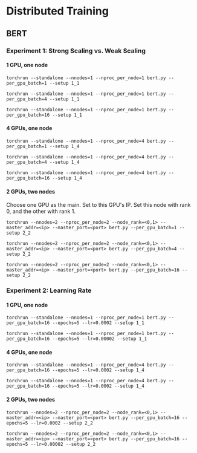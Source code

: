 # Distributed Training

## BERT

### Experiment 1: Strong Scaling vs. Weak Scaling

#### 1 GPU, one node
`torchrun --standalone --nnodes=1 --nproc_per_node=1 bert.py --per_gpu_batch=1 --setup 1_1`

`torchrun --standalone --nnodes=1 --nproc_per_node=1 bert.py --per_gpu_batch=4 --setup 1_1`

`torchrun --standalone --nnodes=1 --nproc_per_node=1 bert.py --per_gpu_batch=16 --setup 1_1`

#### 4 GPUs, one node
`torchrun --standalone --nnodes=1 --nproc_per_node=4 bert.py --per_gpu_batch=1 --setup 1_4`

`torchrun --standalone --nnodes=1 --nproc_per_node=4 bert.py --per_gpu_batch=4 --setup 1_4`

`torchrun --standalone --nnodes=1 --nproc_per_node=4 bert.py --per_gpu_batch=16 --setup 1_4`

#### 2 GPUs, two nodes
Choose one GPU as the main. Set <ip> to this GPU's IP. Set this node with rank 0, and the other with rank 1.

`torchrun --nnodes=2 --nproc_per_node=2 --node_rank=<0,1> --master_addr=<ip> --master_port=<port> bert.py --per_gpu_batch=1 --setup 2_2`

`torchrun --nnodes=2 --nproc_per_node=2 --node_rank=<0,1> --master_addr=<ip> --master_port=<port> bert.py --per_gpu_batch=4 --setup 2_2`

`torchrun --nnodes=2 --nproc_per_node=2 --node_rank=<0,1> --master_addr=<ip> --master_port=<port> bert.py --per_gpu_batch=16 --setup 2_2`
  
### Experiment 2: Learning Rate
  
#### 1 GPU, one node
`torchrun --standalone --nnodes=1 --nproc_per_node=1 bert.py --per_gpu_batch=16 --epochs=5 --lr=0.0002 --setup 1_1`
  
`torchrun --standalone --nnodes=1 --nproc_per_node=1 bert.py --per_gpu_batch=16 --epochs=5 --lr=0.00002 --setup 1_1`
  
#### 4 GPUs, one node
`torchrun --standalone --nnodes=1 --nproc_per_node=4 bert.py --per_gpu_batch=16 --epochs=5 --lr=0.0002 --setup 1_4`
  
`torchrun --standalone --nnodes=1 --nproc_per_node=4 bert.py --per_gpu_batch=16 --epochs=5 --lr=0.0002 --setup 1_4`
  
#### 2 GPUs, two nodes
`torchrun --nnodes=2 --nproc_per_node=2 --node_rank=<0,1> --master_addr=<ip> --master_port=<port> bert.py --per_gpu_batch=16 --epochs=5 --lr=0.0002 --setup 2_2`
  
`torchrun --nnodes=2 --nproc_per_node=2 --node_rank=<0,1> --master_addr=<ip> --master_port=<port> bert.py --per_gpu_batch=16 --epochs=5 --lr=0.00002 --setup 2_2`
